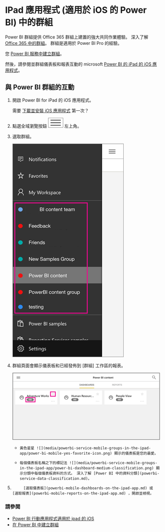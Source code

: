 <properties 
   pageTitle="IPad 應用程式中的群組"
   description="Power BI 群組都建置在 Office 365 群組。 閱讀有關檢視與互動群組儀表板中的 Power BI iOS 行動應用程式 iPad。"
   services="powerbi" 
   documentationCenter="" 
   authors="maggiesMSFT" 
   manager="mblythe" 
   backup=""
   editor=""
   tags=""
   qualityFocus="no"
   qualityDate=""/>
 
<tags
   ms.service="powerbi"
   ms.devlang="NA"
   ms.topic="article"
   ms.tgt_pltfrm="NA"
   ms.workload="powerbi"
   ms.date="09/12/2016"
   ms.author="maggies"/>
# IPad 應用程式 (適用於 iOS 的 Power BI) 中的群組

Power BI 群組提供 Office 365 群組上建置的強大共同作業體驗。 深入了解 [Office 365 中的群組](https://support.office.com/article/Create-a-group-in-Office-365-7124dc4c-1de9-40d4-b096-e8add19209e9)。 群組是適用於 Power BI Pro 的經驗。

您 [Power BI 服務中建立群組](powerbi-service-create-a-group-in-power-bi.md)。

然後，請參閱並群組儀表板和報表互動的 microsoft [Power BI 的 iPad 的 iOS 應用程式](powerbi-mobile-iphone-app-get-started.md)。 


## 與 Power BI 群組的互動

1.  開啟 Power BI for iPad 的 iOS 應用程式。 

    需要 [下載並安裝 iOS 應用程式](http://go.microsoft.com/fwlink/?LinkId=522062) 第一次？

2.  點選全域瀏覽按鈕 ![](media/powerbi-service-mobile-groups-in-the-ipad-app/power-bi-iphone-global-nav-button.png) 左上角。

3.  選取群組。

    ![](media/powerbi-service-mobile-groups-in-the-ipad-app/power-bi-ipad-group-menu.png)

4.  群組頁面會顯示儀表板和已經發佈到 [群組] 工作區的報表。

    ![](media/powerbi-service-mobile-groups-in-the-ipad-app/power-bi-ipad-group-home.png)

     -     黃色星星 ![](media/powerbi-service-mobile-groups-in-the-ipad-app/power-bi-mobile-yes-favorite-icon.png) 顯示的儀表板是您的最愛。 

     -     每個儀表板名稱之下的標記法 ![](media/powerbi-service-mobile-groups-in-the-ipad-app/power-bi-dashboard-medium-classification.png) 顯示分類中每個儀表板資料的方式。 深入了解 [Power BI 中的資料分類](powerbi-service-data-classification.md)。


5.  
            [選取儀表板](powerbi-mobile-dashboards-on-the-ipad-app.md) 或 [選取報表](powerbi-mobile-reports-on-the-ipad-app.md) ，開啟並檢視。

### 請參閱
- [Power BI 行動應用程式適用於 ipad 的 iOS](powerbi-mobile-iphone-app-get-started.md)
- [在 Power BI 中建立群組](powerbi-service-create-a-group-in-power-bi.md)
